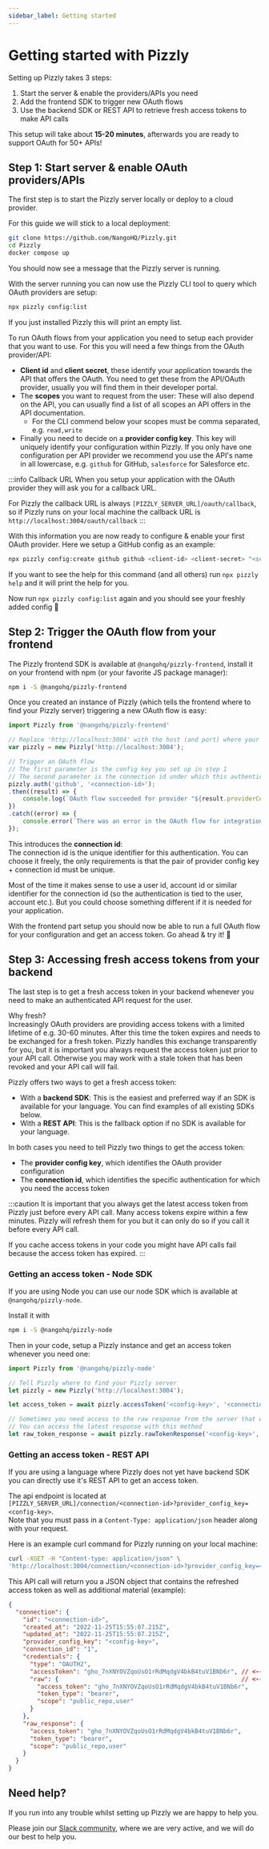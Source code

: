 ```yaml
---
sidebar_label: Getting started
---
```


# Getting started with Pizzly

Setting up Pizzly takes 3 steps:
1. Start the server & enable the providers/APIs you need
2. Add the frontend SDK to trigger new OAuth flows
3. Use the backend SDK or REST API to retrieve fresh access tokens to make API calls

This setup will take about **15-20 minutes**, afterwards you are ready to support OAuth for 50+ APIs!

## Step 1: Start server & enable OAuth providers/APIs
The first step is to start the Pizzly server locally or deploy to a cloud provider.

For this guide we will stick to a local deployment:
```bash
git clone https://github.com/NangoHQ/Pizzly.git
cd Pizzly
docker compose up
```

You should now see a message that the Pizzly server is running.

With the server running you can now use the Pizzly CLI tool to query which OAuth providers are setup:
```bash
npx pizzly config:list
```
If you just installed Pizzly this will print an empty list.

To run OAuth flows from your application you need to setup each provider that you want to use. For this you will need a few things from the OAuth provider/API:
- **Client id** and **client secret**, these identify your application towards the API that offers the OAuth. You need to get these from the API/OAuth provider, usually you will find them in their developer portal.
- The **scopes** you want to request from the user: These will also depend on the API, you can usually find a list of all scopes an API offers in the API documentation.
    - For the CLI commend below your scopes must be comma separated, e.g. `read,write`
- Finally you need to decide on a **provider config key**. This key will uniquely identify your configuration within Pizzly. If you only have one configuration per API provider we recommend you use the API's name in all lowercase, e.g. `github` for GitHub, `salesforce` for Salesforce etc.

:::info Callback URL
When you setup your application with the OAuth provider they will ask you for a callback URL.

For Pizzly the callback URL is always `[PIZZLY_SERVER_URL]/oauth/callback`, so if Pizzly runs on your local machine the callback URL is `http://localhost:3004/oauth/callback`
:::

With this information you are now ready to configure & enable your first OAuth provider. Here we setup a GitHub config as an example:
```bash
npx pizzly config:create github github <client-id> <client-secret> "<scopes>"
```
If you want to see the help for this command (and all others) run `npx pizzly help` and it will print the help for you.

Now run `npx pizzly config:list` again and you should see your freshly added config 🎉

## Step 2: Trigger the OAuth flow from your frontend
The Pizzly frontend SDK is available at `@nangohq/pizzly-frontend`, install it on your frontend with npm (or your favorite JS package manager):

```bash
npm i -S @nangohq/pizzly-frontend
```

Once you created an instance of Pizzly (which tells the frontend where to find your Pizzly server) triggering a new OAuth flow is easy:
```ts
import Pizzly from '@nangohq/pizzly-frontend'

// Replace 'http://localhost:3004' with the host (and port) where your Pizzly server can be accessed
var pizzly = new Pizzly('http://localhost:3004');

// Trigger an OAuth flow
// The first parameter is the config key you set up in step 1
// The second parameter is the connection id under which this authentication should be stored
pizzly.auth('github', '<connection-id>');
.then((result) => { 
    console.log(`OAuth flow succeeded for provider "${result.providerConfigKey}" and connection-id "${result.connectionId}"!`);
})
.catch((error) => {
    console.error(`There was an error in the OAuth flow for integration "${error.providerConfigKey}" and connection-id "${error.connectionId}": ${error.error.type} - ${error.error.message}`);
});
```

This introduces the **connection id**:  
The connection id is the unique identifier for this authentication. You can choose it freely, the only requirements is that the pair of provider config key + connection id must be unique.

Most of the time it makes sense to use a user id, account id or similar identifier for the connection id (so the authentication is tied to the user, account etc.). But you could choose something different if it is needed for your application.

With the frontend part setup you should now be able to run a full OAuth flow for your configuration and get an access token. Go ahead & try it! 🙌


## Step 3: Accessing fresh access tokens from your backend

The last step is to get a fresh access token in your backend whenever you need to make an authenticated API request for the user.

Why fresh?  
Increasingly OAuth providers are providing access tokens with a limited lifetime of e.g. 30-60 minutes. After this time the token expires and needs to be exchanged for a fresh token. Pizzly handles this exchange transparently for you, but it is important you always request the access token just prior to your API call. Otherwise you may work with a stale token that has been revoked and your API call will fail.

Pizzly offers two ways to get a fresh access token:
- With a **backend SDK**: This is the easiest and preferred way if an SDK is available for your language. You can find examples of all existing SDKs below.
- With a **REST API**: This is the fallback option if no SDK is available for your language.

In both cases you need to tell Pizzly two things to get the access token:
- The **provider config key**, which identifies the OAuth provider configuration
- The **connection id**, which identifies the specific authentication for which you need the access token

:::caution
It is important that you always get the latest access token from Pizzly just before every API call. Many access tokens expire within a few minutes. Pizzly will refresh them for you but it can only do so if you call it before every API call.

If you cache access tokens in your code you might have API calls fail because the access token has expired.
:::

### Getting an access token - Node SDK
If you are using Node you can use our node SDK which is available at `@nangohq/pizzly-node`.

Install it with
```bash
npm i -S @nangohq/pizzly-node
```

Then in your code, setup a Pizzly instance and get an access token whenever you need one:
```ts
import Pizzly from '@nangohq/pizzly-node'

// Tell Pizzly where to find your Pizzly server
let pizzly = new Pizzly('http://localhost:3004');

let access_token = await pizzly.accessToken('<config-key>', '<connection-id>');

// Sometimes you need access to the raw response from the server that was sent along with the access token (because it contains additional metadata you need)
// You can access the latest response with this method
let raw_token_response = await pizzly.rawTokenResponse('<config-key>', '<connection-id>');
```

### Getting an access token - REST API
If you are using a language where Pizzly does not yet have backend SDK you can directly use it's REST API to get an access token.

The api endpoint is located at `[PIZZLY_SERVER_URL]/connection/<connection-id>?provider_config_key=<config-key>`.  
Note that you must pass in a `Content-Type: application/json` header along with your request.

Here is an example curl command for Pizzly running on your local machine:
```bash
curl -XGET -H "Content-type: application/json" \
'http://localhost:3004/connection/<connection-id>?provider_config_key=<config-key>'
```

This API call will return you a JSON object that contains the refreshed access token as well as additional material (example):
```json
{
  "connection": {
    "id": "<connection-id>",
    "created_at": "2022-11-25T15:55:07.215Z",
    "updated_at": "2022-11-25T15:55:07.215Z",
    "provider_config_key": "<config-key>",
    "connection_id": "1",
    "credentials": {
      "type": "OAUTH2",
      "accessToken": "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", // <--- Use this access token for API requests
      "raw": {                                                   // <--- If you need access to the raw token response from the server, use this
        "access_token": "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",
        "token_type": "bearer",
        "scope": "public_repo,user"
      }
    },
    "raw_response": {
      "access_token": "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",
      "token_type": "bearer",
      "scope": "public_repo,user"
    }
  }
}
```

## Need help?

If you run into any trouble whilst setting up Pizzly we are happy to help you.

Please join our [Slack community](https://nango.dev/slack), where we are very active, and we will do our best to help you.

